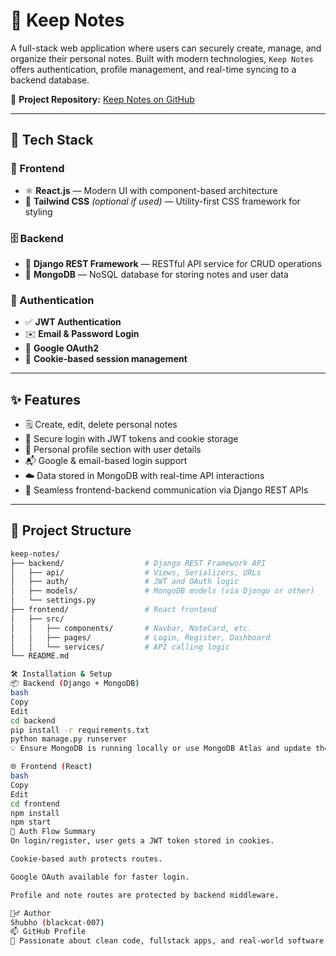 # 📝 Keep Notes

A full-stack web application where users can securely create, manage, and organize their personal notes. Built with modern technologies, `Keep Notes` offers authentication, profile management, and real-time syncing to a backend database.

🔗 **Project Repository:** [Keep Notes on GitHub](https://github.com/blackcat-007/keep-notes)

---

## 🚀 Tech Stack

### 🧠 Frontend
- ⚛️ **React.js** — Modern UI with component-based architecture
- 🎨 **Tailwind CSS** *(optional if used)* — Utility-first CSS framework for styling

### 🗄️ Backend
- 🐍 **Django REST Framework** — RESTful API service for CRUD operations
- 🍃 **MongoDB** — NoSQL database for storing notes and user data

### 🔐 Authentication
- ✅ **JWT Authentication**
- ✉️ **Email & Password Login**
- 🔐 **Google OAuth2**
- 🍪 **Cookie-based session management**

---

## ✨ Features

- 🗒️ Create, edit, delete personal notes
- 🔐 Secure login with JWT tokens and cookie storage
- 👤 Personal profile section with user details
- 📬 Google & email-based login support
- ☁️ Data stored in MongoDB with real-time API interactions
- 🔄 Seamless frontend-backend communication via Django REST APIs

---

## 📁 Project Structure

```bash
keep-notes/
├── backend/                  # Django REST Framework API
│   ├── api/                  # Views, Serializers, URLs
│   ├── auth/                 # JWT and OAuth logic
│   ├── models/               # MongoDB models (via Djongo or other)
│   └── settings.py
├── frontend/                 # React frontend
│   ├── src/
│   │   ├── components/       # Navbar, NoteCard, etc.
│   │   ├── pages/            # Login, Register, Dashboard
│   │   └── services/         # API calling logic
└── README.md

🛠️ Installation & Setup
📦 Backend (Django + MongoDB)
bash
Copy
Edit
cd backend
pip install -r requirements.txt
python manage.py runserver
💡 Ensure MongoDB is running locally or use MongoDB Atlas and update the DATABASES settings in settings.py.

🌐 Frontend (React)
bash
Copy
Edit
cd frontend
npm install
npm start
🔐 Auth Flow Summary
On login/register, user gets a JWT token stored in cookies.

Cookie-based auth protects routes.

Google OAuth available for faster login.

Profile and note routes are protected by backend middleware.

🙋‍♂️ Author
Shubho (blackcat-007)
📫 GitHub Profile
🧠 Passionate about clean code, fullstack apps, and real-world software!
